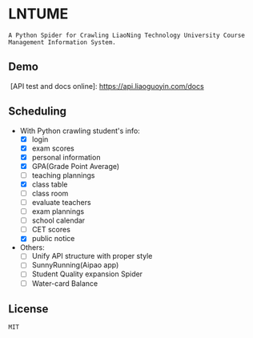 # LNTUME
    A Python Spider for Crawling LiaoNing Technology University Course Management Information System.

## Demo
​    [API test and docs online]: https://api.liaoguoyin.com/docs

## Scheduling
- With Python crawling student's info:
    - [x] login
    - [x] exam scores
    - [x] personal information
    - [x] GPA(Grade Point Average)
    - [ ] teaching plannings
    - [x] class table
    - [ ] class room
    - [ ] evaluate teachers
    - [ ] exam plannings
    - [ ] school calendar
    - [ ] CET scores
    - [x] public notice

- Others:
    - [ ] Unify API structure with proper style
    - [ ] SunnyRunning(Aipao app)
    - [ ] Student Quality expansion Spider
    - [ ] Water-card Balance
    
## License
    MIT